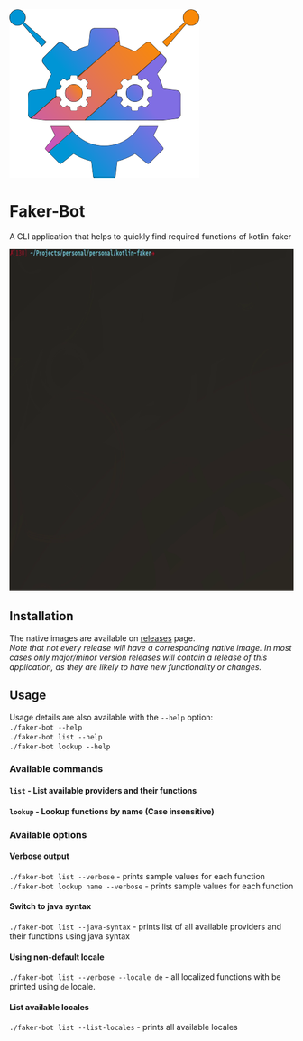 <img src=../logo/faker_bot.png width=337 height=299 alt=""/>  

# Faker-Bot

A CLI application that helps to quickly find required functions of kotlin-faker

<img src=./img/faker-peek.gif width="768" height="606" alt=""/>

## Installation
The native images are available on [releases](https://github.com/serpro69/kotlin-faker/releases) page.  
<i> Note that not every release will have a corresponding native image. In most cases only major/minor version
releases will contain a release of this application, as they are likely to have new functionality
or changes.</i>

## Usage
Usage details are also available with the `--help` option:  
`./faker-bot --help`  
`./faker-bot list --help`  
`./faker-bot lookup --help`

### Available commands
#### `list` - List available providers and their functions

#### `lookup` - Lookup functions by name (Case insensitive)

### Available options
#### Verbose output
`./faker-bot list --verbose` - prints sample values for each function
`./faker-bot lookup name --verbose` - prints sample values for each function

#### Switch to java syntax
`./faker-bot list --java-syntax` - prints list of all available providers and their functions using java syntax

#### Using non-default locale
`./faker-bot list --verbose --locale de` - all localized functions with be printed using `de` locale.

#### List available locales
`./faker-bot list --list-locales` - prints all available locales

